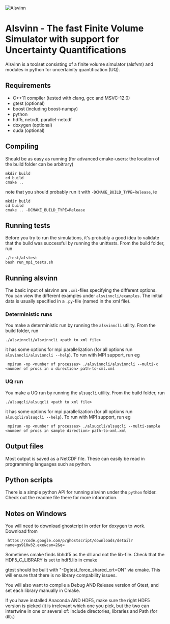 ![Alsvinn](https://github.com/kjetil-lye/alsvinn/raw/master/documentation/images/kh.png "Kelvin-Helmholtz simulation")
# Alsvinn - The fast Finite Volume Simulator with support for Uncertainty Quantifications

Alsvinn is a toolset consisting of a finite volume simulator (alsfvm) and modules in python for uncertainity quantification (UQ).

## Requirements

  * C++11 compiler (tested with clang, gcc and MSVC-12.0)
  * gtest (optional)
  * boost (including boost-numpy)
  * python 
  * hdf5, netcdf, parallel-netcdf
  * doxygen (optional)
  * cuda (optional)
 
## Compiling

Should be as easy as running (for advanced cmake-users: the location of the build folder can be arbitrary)

    mkdir build
    cd build
    cmake ..

note that you should probably run it with ```-DCMAKE_BUILD_TYPE=Release```, ie

    mkdir build
    cd build
    cmake .. -DCMAKE_BUILD_TYPE=Release
    
    
## Running tests

Before you try to run the simulations, it's probably a good idea to validate that the build was successful by running the unittests. From the build folder, run

    ./test/alstest
    bash run_mpi_tests.sh

## Running alsvinn

The basic input of alsvinn are ```.xml```-files specifying the different options. You can view the different examples under ```alsvinncli/examples```. The initial data is usually specified in a ```.py```-file (named in the xml file).

### Deterministic runs

You make a deterministic run by running the ```alsvinncli``` utility. From the build folder, run

    ./alsvinncli/alsvinncli <path to xml file>
 
 it has some options for mpi parallelization (for all options run ```alsvinncli/alsvinncli --help```). To run with MPI support, run eg
 
     mpirun -np <number of processes> ./alsvinncli/alsvinncli --multi-x <number of procs in x direction> path-to-xml.xml

### UQ run

You make a UQ run by running the ```alsuqcli``` utility. From the build folder, run

    ./alsuqcli/alsuqcli <path to xml file>
 
 it has some options for mpi parallelization (for all options run ```alsuqcli/alsuqcli --help```). To run with MPI support, run eg
 
     mpirun -np <number of processes> ./alsuqcli/alsuqcli --multi-sample <number of procs in sample direction> path-to-xml.xml

## Output files

Most output is saved as a NetCDF file. These can easily be read in programming languages such as python.

## Python scripts

There is a simple python API for running alsvinn under the ```python``` folder. Check out the readme file there for more information.

## Notes on Windows

You will need to download ghostcript in order for doxygen to work. Download from 

     https://code.google.com/p/ghostscript/downloads/detail?name=gs910w32.exe&can=2&q=

Sometimes cmake finds libhdf5 as the dll and not the lib-file. Check that the HDF5_C_LIBRARY is set to hdf5.lib in cmake

gtest should be built with "-Dgtest_force_shared_crt=ON" via cmake. This will ensure that there is no library compability issues. 

You will also want to compile a Debug AND Release version of Gtest, and set each library manually in Cmake. 

If you have installed Anaconda AND HDF5, make sure the right HDF5 version is picked (it is irrelevant which one you pick, 
but the two can intertwine in one or several of: include directories, libraries and Path (for dll).)



